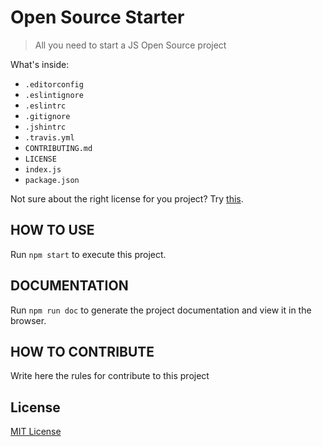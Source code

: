 # Open Source Starter
> All you need to start a JS Open Source project

What's inside:

* `.editorconfig`
* `.eslintignore`
* `.eslintrc`
* `.gitignore`
* `.jshintrc`
* `.travis.yml`
* `CONTRIBUTING.md`
* `LICENSE`
* `index.js`
* `package.json`

Not sure about the right license for you project? Try [this](http://choosealicense.com/).

## HOW TO USE

Run `npm start` to execute this project.

## DOCUMENTATION

Run `npm run doc` to generate the project documentation and view it in the browser.

## HOW TO CONTRIBUTE

Write here the rules for contribute to this project

## License

[MIT License](http://opensource.org/licenses/MIT)
